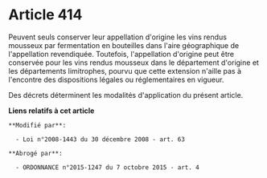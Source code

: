 # Article 414

Peuvent seuls conserver leur appellation d'origine les vins rendus mousseux par fermentation en bouteilles dans l'aire
géographique de l'appellation revendiquée. Toutefois, l'appellation d'origine peut être conservée pour les vins rendus
mousseux dans le département d'origine et les départements limitrophes, pourvu que cette extension n'aille pas à l'encontre
des dispositions légales ou réglementaires en vigueur. 

Des décrets déterminent les modalités d'application du présent article.

**Liens relatifs à cet article**

	**Modifié par**:

	  - Loi n°2008-1443 du 30 décembre 2008 - art. 63

	**Abrogé par**:

	  - ORDONNANCE n°2015-1247 du 7 octobre 2015 - art. 4

